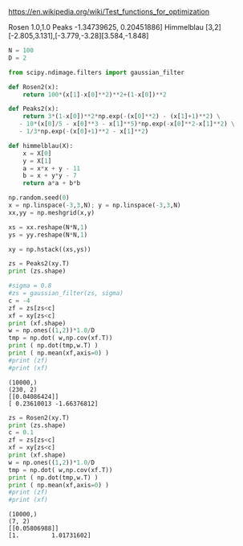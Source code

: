
https://en.wikipedia.org/wiki/Test_functions_for_optimization

Rosen
1.0,1.0
Peaks
-1.34739625,  0.20451886]
Himmelblau
[3,2][-2.805,3.131],[-3.779,-3.28][3.584,-1.848]

```python
N = 100
D = 2
```


```python
from scipy.ndimage.filters import gaussian_filter

def Rosen2(x):
    return 100*(x[1]-x[0]**2)**2+(1-x[0])**2

def Peaks2(x):
    return 3*(1-x[0])**2*np.exp(-(x[0]**2) - (x[1]+1)**2) \
   - 10*(x[0]/5 - x[0]**3 - x[1]**5)*np.exp(-x[0]**2-x[1]**2) \
   - 1/3*np.exp(-(x[0]+1)**2 - x[1]**2)

def himmelblau(X):
    x = X[0]
    y = X[1]
    a = x*x + y - 11
    b = x + y*y - 7
    return a*a + b*b

np.random.seed(0)
x = np.linspace(-3,3,N); y = np.linspace(-3,3,N)
xx,yy = np.meshgrid(x,y)

xs = xx.reshape(N*N,1)
ys = yy.reshape(N*N,1)

xy = np.hstack((xs,ys))

zs = Peaks2(xy.T)
print (zs.shape)

#sigma = 0.8
#zs = gaussian_filter(zs, sigma)
c = -4
zf = zs[zs<c]
xf = xy[zs<c]
print (xf.shape)
w = np.ones((1,2))*1.0/D
tmp = np.dot( w,np.cov(xf.T))
print ( np.dot(tmp,w.T) )
print ( np.mean(xf,axis=0) )
#print (zf)
#print (xf)
```

```text
(10000,)
(230, 2)
[[0.04086424]]
[ 0.23610013 -1.66376812]
```




```python
zs = Rosen2(xy.T)
print (zs.shape)
c = 0.1
zf = zs[zs<c]
xf = xy[zs<c]
print (xf.shape)
w = np.ones((1,2))*1.0/D
tmp = np.dot( w,np.cov(xf.T))
print ( np.dot(tmp,w.T) )
print ( np.mean(xf,axis=0) )
#print (zf)
#print (xf)
```

```text
(10000,)
(7, 2)
[[0.05806988]]
[1.         1.01731602]
```


